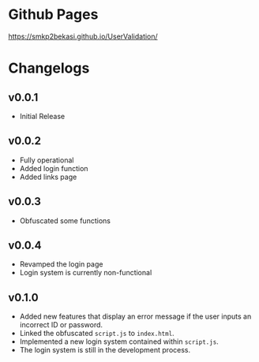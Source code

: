 # Github Pages
https://smkp2bekasi.github.io/UserValidation/

# Changelogs
## v0.0.1
- Initial Release

## v0.0.2
- Fully operational
- Added login function
- Added links page

## v0.0.3
- Obfuscated some functions

## v0.0.4
- Revamped the login page
- Login system is currently non-functional

## v0.1.0
- Added new features that display an error message if the user inputs an incorrect ID or password.
- Linked the obfuscated `script.js` to `index.html`.
- Implemented a new login system contained within `script.js`.
- The login system is still in the development process.